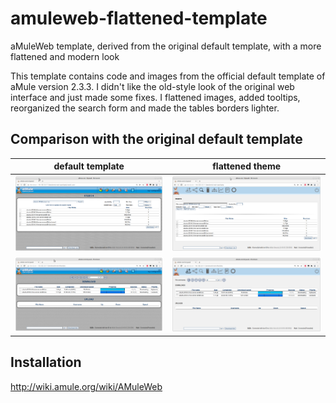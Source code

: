 # amuleweb-flattened-template
aMuleWeb template, derived from the original default template, with a more flattened and modern look

This template contains code and images from the official default template of aMule version 2.3.3. I didn't like the old-style look of the original web interface and just made some fixes. I flattened images, added tooltips, reorganized the search form and made the tables borders lighter.

## Comparison with the original default template

| default template | flattened theme |
| ---- | -------- |
| ![search](https://github.com/marcellozaniboni/amuleweb-flattened-template/blob/main/doc-images/search_original.png?raw=true "default search") | ![search_f](https://github.com/marcellozaniboni/amuleweb-flattened-template/blob/main/doc-images/search_mzamule.png?raw=true "flattened search" ) |
| ![download](https://github.com/marcellozaniboni/amuleweb-flattened-template/blob/main/doc-images/download_original.png?raw=true "default search") | ![download_f](https://github.com/marcellozaniboni/amuleweb-flattened-template/blob/main/doc-images/download_mzamule.png?raw=true "flattened search" ) |

## Installation
http://wiki.amule.org/wiki/AMuleWeb
